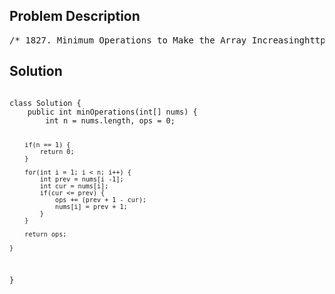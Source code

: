 <!--
<style>
  body { font-family: Arial, sans-serif; }
  .container { max-width: 100%; margin: 0 auto; padding: 10px; }
  .comment-block { max-width: 30%; background-color: #f9f9f9; padding: 10px; border-left: 5px solid #ccc; overflow-wrap: break-word; white-space: pre-wrap; }
  .code-block { background-color: #f4f4f4; padding: 10px; border: 1px solid #ddd; overflow-wrap: break-word; white-space: pre-wrap; }
</style>
-->

<div class='container'>
<h2>Problem Description</h2>
<div class='comment-block'>
<pre>
/* 1827. Minimum Operations to Make the Array Increasinghttps://leetcode.com/problems/minimum-operations-to-make-the-array-increasingYou are given an integer array nums (0-indexed). In one operation,you can choose an element of the array and increment it by 1.For example, if nums = [1,2,3], you can choose to increment nums[1] to make nums = [1,3,3].Return the minimum number of operations needed to make nums strictly increasing.An array nums is strictly increasing if nums[i] < nums[i+1] for all 0 <= i < nums.length - 1.An array of length 1 is trivially strictly increasing.Example 1:Input: nums = [1,1,1]Output: 3Explanation: You can do the following operations:1) Increment nums[2], so nums becomes [1,1,2].2) Increment nums[1], so nums becomes [1,2,2].3) Increment nums[2], so nums becomes [1,2,3].Example 2:Input: nums = [1,5,2,4,1]Output: 14Example 3:Input: nums = [8]Output: 0Constraints:1 <= nums.length <= 50001 <= nums[i] <= 104*/</pre>
</div>

<h2>Solution</h2>
<div class='code-block'>
<pre><code class='language-java'>
class Solution {
    public int minOperations(int[] nums) {
        int n = nums.length, ops = 0;
        
        if(n == 1) {
            return 0;
        }

        for(int i = 1; i < n; i++) {
            int prev = nums[i -1];
            int cur = nums[i];
            if(cur <= prev) {
                ops += (prev + 1 - cur);
                nums[i] = prev + 1;
            }
        }

        return ops;
        
    }
}
</code></pre>
</div>
</div>
